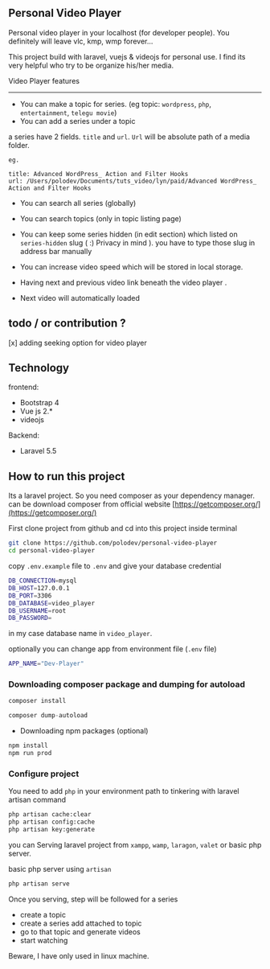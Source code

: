 ## Personal Video Player 

Personal video player in your localhost (for developer people). You definitely will leave vlc, kmp, wmp forever...

This project build with laravel, vuejs & videojs for personal use. I find its very helpful who try to be organize 
his/her media. 


Video Player features 

--------------------

* You can make a topic for series. (eg topic: `wordpress`, `php`, `entertainment`, `telegu movie`)
* You can add a series under a topic 

a series have 2 fields. `title` and `url`. `Url` will be absolute path of a media folder. 


~~~
eg.

title: Advanced WordPress_ Action and Filter Hooks
url: /Users/polodev/Documents/tuts_video/lyn/paid/Advanced WordPress_ Action and Filter Hooks

~~~

* You can search all series (globally)

* You can search topics (only in topic listing page)

* You can keep some series hidden (in edit section) which  listed on `series-hidden` slug ( :) Privacy in mind ). you have to type those slug in address bar manually

* You can increase video speed which will be stored in local storage. 

* Having next and previous video link beneath the video player . 

* Next video will automatically loaded


## todo / or contribution ?

[x] adding seeking option for video player




## Technology

frontend: 

* Bootstrap 4
* Vue js 2.*
* videojs

Backend:

* Laravel 5.5

## How to run this project

Its a laravel project. So you need composer as your dependency manager. can be download composer from
official website [https://getcomposer.org/](https://getcomposer.org/)

First clone project from github and cd into this project inside terminal

~~~bash
git clone https://github.com/polodev/personal-video-player
cd personal-video-player
~~~

copy `.env.example` file to `.env` and give your database credential 

~~~bash
DB_CONNECTION=mysql
DB_HOST=127.0.0.1
DB_PORT=3306
DB_DATABASE=video_player
DB_USERNAME=root
DB_PASSWORD=
~~~
in my case database name in `video_player`.

optionally you can change app from environment file (`.env` file) 

~~~bash
APP_NAME="Dev-Player"
~~~

### Downloading composer package and dumping for autoload
~~~php
composer install

composer dump-autoload

~~~

* Downloading npm packages (optional)
~~~bash
npm install
npm run prod
~~~

### Configure project

You need to add `php` in your environment path to tinkering with laravel artisan command

~~~bash 
php artisan cache:clear
php artisan config:cache
php artisan key:generate
~~~

you can Serving laravel project from `xampp`, `wamp`, `laragon`, `valet` or basic php server.     


basic php server  using `artisan`

~~~bash
php artisan serve
~~~


Once you serving, step will be followed for a series

* create a topic 
* create a series add attached to topic 
* go to that topic and generate videos
* start watching 

Beware, I have only used in linux machine. 



